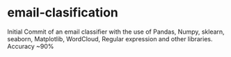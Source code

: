 # email-clasification
Initial Commit of an email classifier with the use of Pandas, Numpy, sklearn, seaborn, Matplotlib, WordCloud, Regular expression and other libraries. 
Accuracy ~90% 
